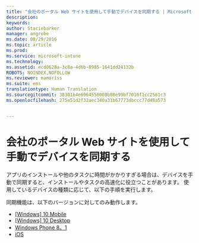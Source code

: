 ```yaml
---
title: "会社のポータル Web サイトを使用して手動でデバイスを同期する | Microsoft Intune"
description: 
keywords: 
author: Staciebarker
manager: angrobe
ms.date: 08/29/2016
ms.topic: article
ms.prod: 
ms.service: microsoft-intune
ms.technology: 
ms.assetid: ecd0628a-3c8a-4d6b-8985-1641dd24132b
ROBOTS: NOINDEX,NOFOLLOW
ms.reviewer: mamoriss
ms.suite: ems
translationtype: Human Translation
ms.sourcegitcommit: 38301b4e6964550008b08e99bf7016f1cc2561c3
ms.openlocfilehash: 275e51d2f32aec340a31b67773dbccc77d48a573


---
```



# 会社のポータル Web サイトを使用して手動でデバイスを同期する

アプリのインストールや他のタスクに時間がかかりすぎる場合は、デバイスを手動で同期すると、インストールやタスクの高速化に役立つことがあります。 使用しているデバイスの種類に応じて、以下の手順を実行します。 

同期機能は、以下のバージョンに対してのみ動作します。

* [[Windows] 10 Mobile](sync-your-device-manually-windows.md#windows-10-mobile)
* [[Windows] 10 Desktop](sync-your-device-manually-windows.md#windows-10-desktop)
* [Windows Phone 8。1](sync-your-device-manually-windows.md#windows-phone-8-1)
* [iOS](sync-your-device-manually-ios.md)



<!--HONumber=Aug16_HO5-->


